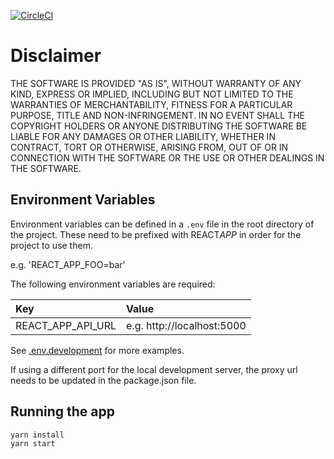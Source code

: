 [![CircleCI](https://circleci.com/gh/dltxio/xxx/tree/master.svg)](<https://circleci.com/gh/dltxio/xxx/tree/master>)

# Disclaimer

THE SOFTWARE IS PROVIDED "AS IS", WITHOUT WARRANTY OF ANY KIND, EXPRESS OR IMPLIED, INCLUDING BUT NOT LIMITED TO THE WARRANTIES OF MERCHANTABILITY, FITNESS FOR A PARTICULAR PURPOSE, TITLE AND NON-INFRINGEMENT. IN NO EVENT SHALL THE COPYRIGHT HOLDERS OR ANYONE DISTRIBUTING THE SOFTWARE BE LIABLE FOR ANY DAMAGES OR OTHER LIABILITY, WHETHER IN CONTRACT, TORT OR OTHERWISE, ARISING FROM, OUT OF OR IN CONNECTION WITH THE SOFTWARE OR THE USE OR OTHER DEALINGS IN THE SOFTWARE.

## Environment Variables

Environment variables can be defined in a `.env` file in the root directory of the project. These need to be prefixed with REACT*APP* in order for the project to use them.

e.g. 'REACT_APP_FOO=bar'

The following environment variables are required:

| Key               | Value                      |
| :---------------- | :------------------------- |
| REACT_APP_API_URL | e.g. http://localhost:5000 |

See [.env.development](./.env.development) for more examples.

If using a different port for the local development server, the proxy url needs to be updated in the package.json file.

## Running the app

```bash
yarn install
yarn start
```
